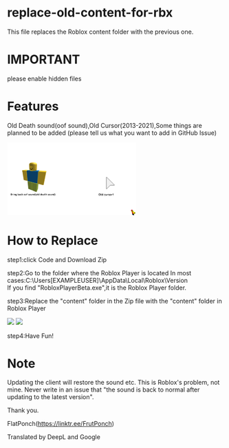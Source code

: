 # replace-old-content-for-rbx
This file replaces the Roblox content folder with the previous one.

# IMPORTANT
please enable hidden files

# Features
Old Death sound(oof sound),Old Cursor(2013-2021),Some things are planned to be added (please tell us what you want to add in GitHub Issue)

<img src="https://raw.githubusercontent.com/FlatPonch/replace-old-content-for-rbx/main/Images/features.png" width="300">

# How to Replace
step1:click Code and Download Zip

step2:Go to the folder where the Roblox Player is located
In most cases:C:\Users\[EXAMPLEUSER]\AppData\Local\Roblox\Version\
If you find "RobloxPlayerBeta.exe",it is the Roblox Player folder.

step3:Replace the "content" folder in the Zip file with the "content" folder in Roblox Player

<img src="https://raw.githubusercontent.com/FlatPonch/replace-old-content-for-rbx/main/Images/howto1" width="300">

<img src="https://raw.githubusercontent.com/FlatPonch/replace-old-content-for-rbx/main/Images/howto2" width="300">

step4:Have Fun!

# Note
Updating the client will restore the sound etc. This is Roblox's problem, not mine. Never write in an issue that "the sound is back to normal after updating to the latest version".

Thank you.

FlatPonch(https://linktr.ee/FrutPonch)

Translated by DeepL and Google